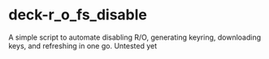 # deck-r_o_fs_disable
A simple script to automate disabling R/O, generating keyring, downloading keys, and refreshing in one go. Untested yet

